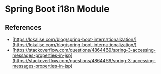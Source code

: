 # Spring Boot i18n Module

## References
- [https://lokalise.com/blog/spring-boot-internationalization/](https://lokalise.com/blog/spring-boot-internationalization/)
- [https://stackoverflow.com/questions/4864469/spring-3-accessing-messages-properties-in-jsp](https://stackoverflow.com/questions/4864469/spring-3-accessing-messages-properties-in-jsp)
